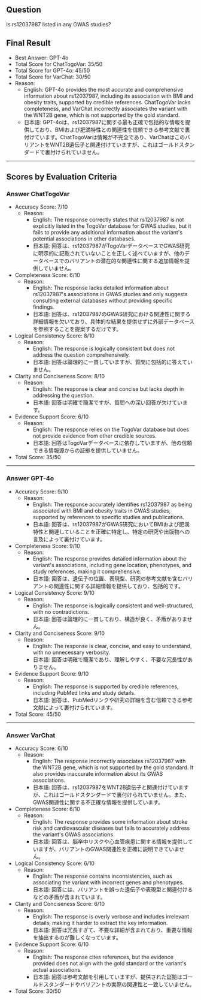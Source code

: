 ## Question

Is rs12037987 listed in any GWAS studies?

## Final Result

- Best Answer: GPT-4o
- Total Score for ChatTogoVar: 35/50
- Total Score for GPT-4o: 45/50
- Total Score for VarChat: 30/50
- Reason:
  - English: GPT-4o provides the most accurate and comprehensive information about rs12037987, including its association with BMI and obesity traits, supported by credible references. ChatTogoVar lacks completeness, and VarChat incorrectly associates the variant with the WNT2B gene, which is not supported by the gold standard.
  - 日本語: GPT-4oは、rs12037987に関する最も正確で包括的な情報を提供しており、BMIおよび肥満特性との関連性を信頼できる参考文献で裏付けています。ChatTogoVarは情報が不完全であり、VarChatはこのバリアントをWNT2B遺伝子と関連付けていますが、これはゴールドスタンダードで裏付けられていません。

---

## Scores by Evaluation Criteria

### Answer ChatTogoVar
- Accuracy Score: 7/10
  - Reason: 
    - English: The response correctly states that rs12037987 is not explicitly listed in the TogoVar database for GWAS studies, but it fails to provide any additional information about the variant's potential associations in other databases.
    - 日本語: 回答は、rs12037987がTogoVarデータベースでGWAS研究に明示的に記載されていないことを正しく述べていますが、他のデータベースでのバリアントの潜在的な関連性に関する追加情報を提供していません。
- Completeness Score: 6/10
  - Reason: 
    - English: The response lacks detailed information about rs12037987's associations in GWAS studies and only suggests consulting external databases without providing specific findings.
    - 日本語: 回答は、rs12037987のGWAS研究における関連性に関する詳細情報を欠いており、具体的な結果を提供せずに外部データベースを参照することを提案するだけです。
- Logical Consistency Score: 8/10
  - Reason: 
    - English: The response is logically consistent but does not address the question comprehensively.
    - 日本語: 回答は論理的に一貫していますが、質問に包括的に答えていません。
- Clarity and Conciseness Score: 8/10
  - Reason: 
    - English: The response is clear and concise but lacks depth in addressing the question.
    - 日本語: 回答は明確で簡潔ですが、質問への深い回答が欠けています。
- Evidence Support Score: 6/10
  - Reason: 
    - English: The response relies on the TogoVar database but does not provide evidence from other credible sources.
    - 日本語: 回答はTogoVarデータベースに依存していますが、他の信頼できる情報源からの証拠を提供していません。
- Total Score: 35/50

---

### Answer GPT-4o
- Accuracy Score: 9/10
  - Reason: 
    - English: The response accurately identifies rs12037987 as being associated with BMI and obesity traits in GWAS studies, supported by references to specific studies and publications.
    - 日本語: 回答は、rs12037987がGWAS研究においてBMIおよび肥満特性と関連していることを正確に特定し、特定の研究や出版物への言及によって裏付けています。
- Completeness Score: 9/10
  - Reason: 
    - English: The response provides detailed information about the variant's associations, including gene location, phenotypes, and study references, making it comprehensive.
    - 日本語: 回答は、遺伝子の位置、表現型、研究の参考文献を含むバリアントの関連性に関する詳細情報を提供しており、包括的です。
- Logical Consistency Score: 9/10
  - Reason: 
    - English: The response is logically consistent and well-structured, with no contradictions.
    - 日本語: 回答は論理的に一貫しており、構造が良く、矛盾がありません。
- Clarity and Conciseness Score: 9/10
  - Reason: 
    - English: The response is clear, concise, and easy to understand, with no unnecessary verbosity.
    - 日本語: 回答は明確で簡潔であり、理解しやすく、不要な冗長性がありません。
- Evidence Support Score: 9/10
  - Reason: 
    - English: The response is supported by credible references, including PubMed links and study details.
    - 日本語: 回答は、PubMedリンクや研究の詳細を含む信頼できる参考文献によって裏付けられています。
- Total Score: 45/50

---

### Answer VarChat
- Accuracy Score: 6/10
  - Reason: 
    - English: The response incorrectly associates rs12037987 with the WNT2B gene, which is not supported by the gold standard. It also provides inaccurate information about its GWAS associations.
    - 日本語: 回答は、rs12037987をWNT2B遺伝子と関連付けていますが、これはゴールドスタンダードで裏付けられていません。また、GWAS関連性に関する不正確な情報を提供しています。
- Completeness Score: 6/10
  - Reason: 
    - English: The response provides some information about stroke risk and cardiovascular diseases but fails to accurately address the variant's GWAS associations.
    - 日本語: 回答は、脳卒中リスクや心血管疾患に関する情報を提供していますが、バリアントのGWAS関連性を正確に説明できていません。
- Logical Consistency Score: 6/10
  - Reason: 
    - English: The response contains inconsistencies, such as associating the variant with incorrect genes and phenotypes.
    - 日本語: 回答には、バリアントを誤った遺伝子や表現型と関連付けるなどの矛盾が含まれています。
- Clarity and Conciseness Score: 6/10
  - Reason: 
    - English: The response is overly verbose and includes irrelevant details, making it harder to extract the key information.
    - 日本語: 回答は冗長すぎて、不要な詳細が含まれており、重要な情報を抽出するのが難しくなっています。
- Evidence Support Score: 6/10
  - Reason: 
    - English: The response cites references, but the evidence provided does not align with the gold standard or the variant's actual associations.
    - 日本語: 回答は参考文献を引用していますが、提供された証拠はゴールドスタンダードやバリアントの実際の関連性と一致していません。
- Total Score: 30/50